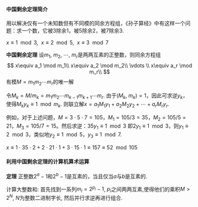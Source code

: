 #### 中国剩余定理简介

用以解决仅有一个未知数但有不同模的同余方程组，《孙子算经》中有这样一个问题：求一个数，它被3除余1，被5除余2，被7除余3.

$x\equiv 1\mod 3,\ \ x\equiv 2\mod 5,\ \ x\equiv 3\mod 7$

**中国剩余定理** 设$m_1,\ m_2,\ \cdots,\ m_r$是两两互素的正整数，则同余方程组
$$
x\equiv a_1 \mod m_1\\
x\equiv a_2 \mod m_2\\
\vdots \\
x\equiv a_r \mod m_r\\
$$
有模$M=m_1m_2\cdots m_r$的唯一解

令$M_k=M/m_k=m_1m_2\cdots m_{k-1}m_{k+1}\cdots m_r$. 由于$(M_k,\ m_k)=1$，因此可求逆$y_k$，使得$M_k y_k\equiv 1\mod m_k$. 则联立解$x=a_1M_1y_1+a_2M_2y_2+\cdots +a_rM_ry_r$​.



例如，对于上述问题，$M=3\cdot 5\cdot 7=105$，$M_1=105/3=35$，$M_2=105/5=21$，$M_3=105/7=15$。然后求逆：$35y_1\equiv 1\mod 3$ 即$2y_1\equiv 1\mod3$，则$y_1\equiv2\mod3$，类似地$y_2\equiv 1\mod5$，$y_3\equiv1\mod7$.

$x\equiv 1\cdot35\cdot2+2\cdot21\cdot1+3\cdot15\cdot1\equiv157\equiv52\mod105$

#### 利用中国剩余定理的计算机算术运算

**定理** 正整数$2^a-1$和$2^b-1$是互素的，当且仅当$a$与$b$是互素的.

计算大整数和: 首先找到一系列$m_i=2^{p_i}-1$, $p_i$之间两两互素,使得他们的乘积$M>2^N$, $N$为整数二进制字长, 然后并行求逆再进行组合.